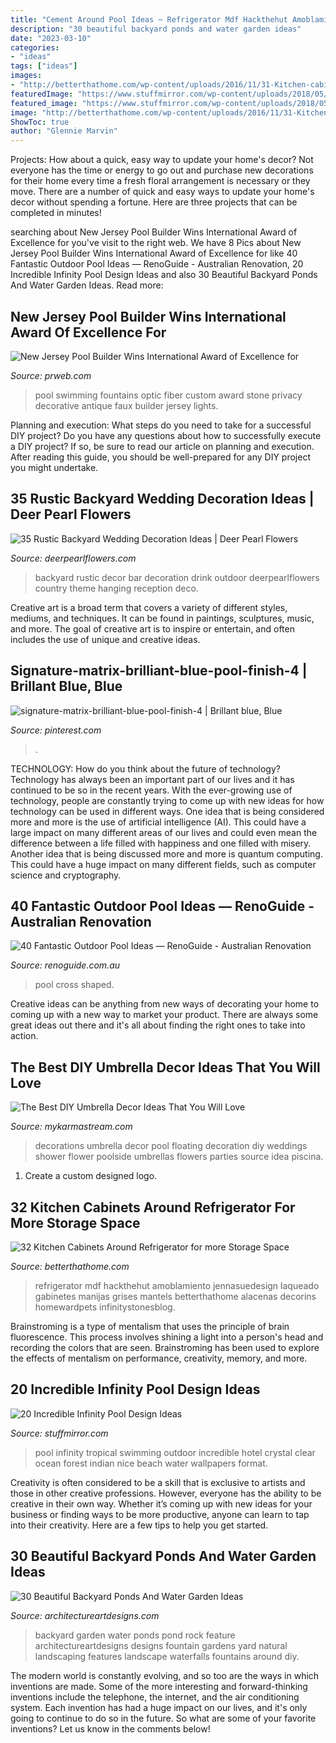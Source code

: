 ```yaml
---
title: "Cement Around Pool Ideas ~ Refrigerator Mdf Hackthehut Amoblamiento Jennasuedesign Laqueado Gabinetes Manijas Grises Mantels Betterthathome Alacenas Decorins Homewardpets Infinitystonesblog"
description: "30 beautiful backyard ponds and water garden ideas"
date: "2023-03-10"
categories:
- "ideas"
tags: ["ideas"]
images:
- "http://betterthathome.com/wp-content/uploads/2016/11/31-Kitchen-cabinets-around-refrigerator.jpg"
featuredImage: "https://www.stuffmirror.com/wp-content/uploads/2018/05/Incredible-Infinity-Pool-Design-Ideas-20.jpg"
featured_image: "https://www.stuffmirror.com/wp-content/uploads/2018/05/Incredible-Infinity-Pool-Design-Ideas-20.jpg"
image: "http://betterthathome.com/wp-content/uploads/2016/11/31-Kitchen-cabinets-around-refrigerator.jpg"
ShowToc: true
author: "Glennie Marvin"
---
```



Projects: How about a quick, easy way to update your home's decor?
Not everyone has the time or energy to go out and purchase new decorations for their home every time a fresh floral arrangement is necessary or they move. There are a number of quick and easy ways to update your home's decor without spending a fortune. Here are three projects that can be completed in minutes!

	

		
searching about New Jersey Pool Builder Wins International Award of Excellence for you've visit to the right web. We have 8 Pics about New Jersey Pool Builder Wins International Award of Excellence for like 40 Fantastic Outdoor Pool Ideas — RenoGuide - Australian Renovation, 20 Incredible Infinity Pool Design Ideas and also 30 Beautiful Backyard Ponds And Water Garden Ideas. Read more:
		
    
## New Jersey Pool Builder Wins International Award Of Excellence For

<img loading=lazy src="http://ww1.prweb.com/prfiles/2010/11/29/278217/fiberopticpool.jpg" onerror="this.onerror=null;this.src='https://tse3.mm.bing.net/th?id=OIP.N0TMetwa_p2_Zz7Y4H54IAHaD0&amp;pid=15.1';" alt="New Jersey Pool Builder Wins International Award of Excellence for">

_Source: prweb.com_

>pool swimming fountains optic fiber custom award stone privacy decorative antique faux builder jersey lights. 

	

Planning and execution: What steps do you need to take for a successful DIY project?
Do you have any questions about how to successfully execute a DIY project? If so, be sure to read our article on planning and execution. After reading this guide, you should be well-prepared for any DIY project you might undertake.

    
## 35 Rustic Backyard Wedding Decoration Ideas | Deer Pearl Flowers

<img loading=lazy src="http://www.deerpearlflowers.com/wp-content/uploads/2015/11/rustic-backyard-drink-bar-wedding-decor.jpg" onerror="this.onerror=null;this.src='https://tse4.mm.bing.net/th?id=OIP.-drOW2U9wofN_mCe_mN5KgHaJQ&amp;pid=15.1';" alt="35 Rustic Backyard Wedding Decoration Ideas | Deer Pearl Flowers">

_Source: deerpearlflowers.com_

>backyard rustic decor bar decoration drink outdoor deerpearlflowers country theme hanging reception deco. 

	

Creative art is a broad term that covers a variety of different styles, mediums, and techniques. It can be found in paintings, sculptures, music, and more. The goal of creative art is to inspire or entertain, and often includes the use of unique and creative ideas.

    
## Signature-matrix-brilliant-blue-pool-finish-4 | Brillant Blue, Blue

<img loading=lazy src="https://i.pinimg.com/736x/06/e7/a2/06e7a248dc36eb67f0dcb3852e4e3ee5.jpg" onerror="this.onerror=null;this.src='https://tse4.mm.bing.net/th?id=OIP.rgQNM26SR3LK4GSTKO4jTAHaEJ&amp;pid=15.1';" alt="signature-matrix-brilliant-blue-pool-finish-4 | Brillant blue, Blue">

_Source: pinterest.com_

>. 

	

TECHNOLOGY: How do you think about the future of technology?
Technology has always been an important part of our lives and it has continued to be so in the recent years. With the ever-growing use of technology, people are constantly trying to come up with new ideas for how technology can be used in different ways. One idea that is being considered more and more is the use of artificial intelligence (AI). This could have a large impact on many different areas of our lives and could even mean the difference between a life filled with happiness and one filled with misery. Another idea that is being discussed more and more is quantum computing. This could have a huge impact on many different fields, such as computer science and cryptography.

    
## 40 Fantastic Outdoor Pool Ideas — RenoGuide - Australian Renovation

<img loading=lazy src="https://static1.squarespace.com/static/55bebb51e4b036c52ebe8c45/t/561db1c7e4b0111ed60fee12/1444786651793/cross+shaped+pool" onerror="this.onerror=null;this.src='https://tse1.mm.bing.net/th?id=OIP.JibmjXrxFPllCyoja9UX4AHaJ3&amp;pid=15.1';" alt="40 Fantastic Outdoor Pool Ideas — RenoGuide - Australian Renovation">

_Source: renoguide.com.au_

>pool cross shaped. 

	

Creative ideas can be anything from new ways of decorating your home to coming up with a new way to market your product. There are always some great ideas out there and it's all about finding the right ones to take into action.

    
## The Best DIY Umbrella Decor Ideas That You Will Love

<img loading=lazy src="https://mykarmastream.com/wp-content/uploads/2017/05/umbrella-decor-ideas-9.jpg" onerror="this.onerror=null;this.src='https://tse4.mm.bing.net/th?id=OIP.hUWQyO-prfWlPi-Q-2cX5gHaFa&amp;pid=15.1';" alt="The Best DIY Umbrella Decor Ideas That You Will Love">

_Source: mykarmastream.com_

>decorations umbrella decor pool floating decoration diy weddings shower flower poolside umbrellas flowers parties source idea piscina. 

	

1. Create a custom designed logo.

    
## 32 Kitchen Cabinets Around Refrigerator For More Storage Space

<img loading=lazy src="http://betterthathome.com/wp-content/uploads/2016/11/31-Kitchen-cabinets-around-refrigerator.jpg" onerror="this.onerror=null;this.src='https://tse2.mm.bing.net/th?id=OIP.YHWDPpVE1u2_GTGpptgb9QHaLH&amp;pid=15.1';" alt="32 Kitchen Cabinets Around Refrigerator for more Storage Space">

_Source: betterthathome.com_

>refrigerator mdf hackthehut amoblamiento jennasuedesign laqueado gabinetes manijas grises mantels betterthathome alacenas decorins homewardpets infinitystonesblog. 

	

Brainstroming is a type of mentalism that uses the principle of brain fluorescence. This process involves shining a light into a person's head and recording the colors that are seen. Brainstroming has been used to explore the effects of mentalism on performance, creativity, memory, and more.

    
## 20 Incredible Infinity Pool Design Ideas

<img loading=lazy src="https://www.stuffmirror.com/wp-content/uploads/2018/05/Incredible-Infinity-Pool-Design-Ideas-20.jpg" onerror="this.onerror=null;this.src='https://tse3.mm.bing.net/th?id=OIP.8c6_561o0yMDGpaMZD1qOAHaE4&amp;pid=15.1';" alt="20 Incredible Infinity Pool Design Ideas">

_Source: stuffmirror.com_

>pool infinity tropical swimming outdoor incredible hotel crystal clear ocean forest indian nice beach water wallpapers format. 

	

Creativity is often considered to be a skill that is exclusive to artists and those in other creative professions. However, everyone has the ability to be creative in their own way. Whether it’s coming up with new ideas for your business or finding ways to be more productive, anyone can learn to tap into their creativity. Here are a few tips to help you get started.

    
## 30 Beautiful Backyard Ponds And Water Garden Ideas

<img loading=lazy src="http://www.architectureartdesigns.com/wp-content/uploads/2013/04/Backyard-ArchitectureArtDesigns-7.jpg" onerror="this.onerror=null;this.src='https://tse2.mm.bing.net/th?id=OIP.kGQzkIOHM2fYv7g3j190yQHaJ3&amp;pid=15.1';" alt="30 Beautiful Backyard Ponds And Water Garden Ideas">

_Source: architectureartdesigns.com_

>backyard garden water ponds pond rock feature architectureartdesigns designs fountain gardens yard natural landscaping features landscape waterfalls fountains around diy. 

	

The modern world is constantly evolving, and so too are the ways in which inventions are made. Some of the more interesting and forward-thinking inventions include the telephone, the internet, and the air conditioning system. Each invention has had a huge impact on our lives, and it's only going to continue to do so in the future. So what are some of your favorite inventions? Let us know in the comments below!

